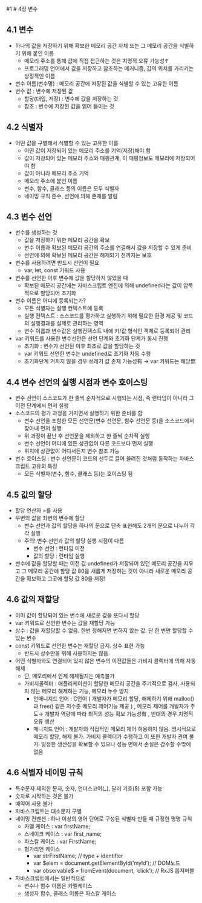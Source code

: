 #1 # 4장 변수

## 4.1 변수

- 하나의 값을 저장하기 위해 확보한 메모리 공간 자체 또는 그 메모리 공간을 식별하기 위해 붙인 이름
    - 메모리 주소를 통해 값에 직접 접근하는 것은 치명적 오류 가능성↑
    - 프로그래밍 언어에서 값을 저장하고 참조하는 메커니즘, 값의 위치를 가리키는 상징적인 이름
- 변수 이름(변수명) : 메모리 공간에 저장된 값을 식별할 수 있는 고유한 이름
- 변수 값 : 변수에 저장된 값
    - 할당(대입, 저장) : 변수에 값을 저장하는 것
    - 참조 : 변수에 저장된 값을 읽어 들이는 것

## 4.2 식별자

- 어떤 값을 구별해서 식별할 수 있는 고유한 이름
    - 어떤 값이 저장되어 있는 메모리 주소를 기억(저장)해야 함
    - 값이 저장되어 있는 메모리 주소와 매핑관계, 이 매핑정보도 메모리에 저장되어야 함
    - 값이 아니라 메모리 주소 기억
    - 메모리 주소에 붙인 이름
    - 변수, 함수, 클래스 등의 이름은 모두 식별자
    - 네이밍 규칙 준수, 선언에 의해 존재를 알림

## 4.3 변수 선언

- 변수를 생성하는 것
    - 값을 저장하기 위한 메모리 공간을 확보
    - 변수 이름과 확보된 메모리 공간의 주소를 연결해서 값을 저장할 수 있게 준비
    - 선언에 의해 확보된 메모리 공간은 해제되기 전까지는 보호
- 변수를 사용하려면 반드시 선언이 필요
    - var, let, const 키워드 사용
- 변수를 선언한 이후 변수에 값을 할당하지 않았을 때
    - 확보된 메모리 공간에는 자바스크립트 엔진에 의해 undefined라는 값이 암묵적으로 할당되어 초기화
- 변수 이름은 어디에 등록되는가?
    - 모든 식별자는 실행 컨텍스트에 등록
    - 실행 컨텍스트 : 소스코드를 평가하고 실행하기 위해 필요한 환경 제공 및 코드의 실행결과를 실제로 관리하는 영역
    - 변수 이름과 변수값은 실행컨텍스트 내에 키/값 형식인 객체로 등록되어 관리
- var 키워드를 사용한 변수선언은 선언 단계와 초기화 단계가 동시 진행
    - 초기화 : 변수가 선언된 이후 최초로 값을 할당하는 것
    - var 키워드 선언한 변수는 undefined로 초기화 자동 수행
    - 초기화단계 거치지 않을 경우 쓰레기 값 존재 가능성有 → var 키워드는 해당無

## 4.4 변수 선언의 실행 시점과 변수 호이스팅

- 변수 선언이 소스코드가 한 줄씩 순차적으로 시행되는 시점, 즉 런타임이 아니라 그 이전 단계에서 먼저 실행
- 소스코드의 평가 과정을 거치면서 실행하기 위한 준비를 함
    - 변수 선언을 포함한 모든 선언문(변수 선언문, 함수 선언문 등)을 소스코드에서 찾아내 먼저 실행
    - 위 과정이 끝난 후 선언문을 제외하고 한 줄씩 순차적 실행
    - 변수 선언이 어디에 있든 상관없이 다른 코드보다 먼저 실행
    - 위치에 상관없이 어디서든지 변수 참조 가능
- 변수 호이스팅 : 변수 선언문이 코드의 선두로 끌어 올려진 것처럼 동작하는 자바스크립트 고유의 특징
    - 모든 식별자(변수, 함수, 클래스 등)는 호이스팅 됨

## 4.5 값의 할당

- 할당 연산자 =를 사용
- 우변의 값을 좌변의 변수에 할당
    - 변수 선언과 값의 할당을 하나의 문으로 단축 표현해도 2개의 문으로 나누어 각각 실행
    - 주의! 변수 선언과 값의 할당 실행 시점이 다름
        - 변수 선언 : 런타임 이전
        - 값의 할당 : 런타임 실행
- 변수에 값을 할당할 때는 이전 값 undefined가 저장되어 있던 메모리 공간을 지우고 그 메모리 공간에 할당 값 80을 새롭게 저장하는 것이 아니라 새로운 메모리 공간을 확보하고 그곳에 할당 값 80을 저장!

## 4.6 값의 재할당

- 이미 값이 할당되어 있는 변수에 새로운 값을 또다시 할당
- var 키워드로 선언한 변수는 값을 재할당 가능
- 상수 : 값을 재할당할 수 없음. 한번 정해지면 변하지 않는 값. 단 한 번만 할당할 수 있는 변수
- const 키워드로 선언한 변수는 재할당 금지. 상수 표현 가능
    - 반드시 상수만을 위해 사용하지는 않음.
- 어떤 식별자와도 연결되어 있지 않은 변수의 이전값들은 가비지 콜렉터에 의해 자동 해제
    - 단, 메모리에서 언제 해제될지는 예측불가
    - 가비지콜렉터 : 애플리케이션이 할당한 메모리 공간을 주기적으로 검사, 사용되지 않는 메모리 해제하는 기능, 메모리 누수 방지
        - 언매니지드 언어 : C언어 ( 개발자가 메모리 할당, 해제하기 위해 malloc()과 free() 같은 저수준 메모리 제어기능 제공 ) , 메모리 제어를 개발자가 주도→ 개발자 역량에 따라 최적의 성능 확보 가능성有 , 반대의 경우 치명적 오류 생산
        - 매니지드 언어 : 개발자의 직접적인 메모리 제어 허용하지 않음. 명시적으로 메모리 할당, 해제 불가. 가비지 콜렉터가 수행하고 이 또한 개발자 관여 불가. 일정한 생산성을 확보할 수 있으나 성능 면에서 손실은 감수할 수밖에 없음

## 4.6 식별자 네이밍 규칙

- 특수문자 제외한 문자, 숫자, 언더스코어(_), 달러 기호($) 포함 가능
- 숫자로 시작하는 것은 불가
- 예약어 사용 불가
- 자바스크립트는 대소문자 구별
- 네이밍 컨벤션 : 하나 이상의 영어 단어로 구성된 식별자 만들 때 규정한 명명 규칙
    - 카멜 케이스 : var firstName;
    - 스네이크 케이스 : var first_name;
    - 파스칼 케이스 : var FirstName;
    - 헝가리언 케이스
        - var strFirstName; // type + identifier
        - var $elem = document.getElementById(’myId’); // DOM노드
        - var observable$ = fromEvent(document, ‘click’); // RxJS 옵저버블
- 자바스크립트에서는 일반적으로
    - 변수나 함수 이름은 카멜케이스
    - 생성자 함수, 클래스 이름은 파스칼 케이스
